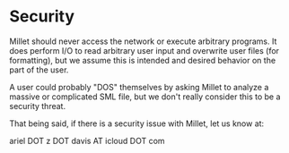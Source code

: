 # Security

Millet should never access the network or execute arbitrary programs. It does perform I/O to read arbitrary user input and overwrite user files (for formatting), but we assume this is intended and desired behavior on the part of the user.

A user could probably "DOS" themselves by asking Millet to analyze a massive or complicated SML file, but we don't really consider this to be a security threat.

That being said, if there is a security issue with Millet, let us know at:

ariel DOT z DOT davis AT icloud DOT com
